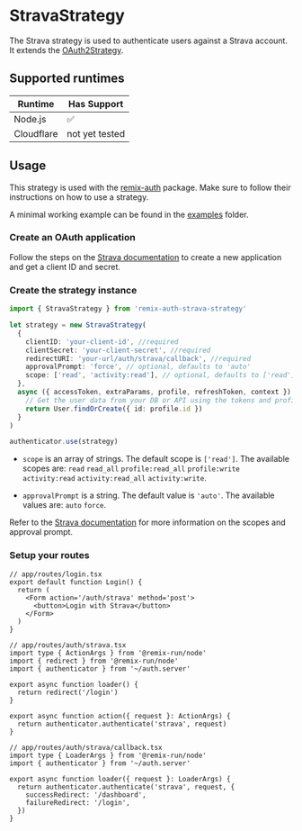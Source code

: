 # StravaStrategy

The Strava strategy is used to authenticate users against a Strava account. It extends the [OAuth2Strategy](https://github.com/sergiodxa/remix-auth-oauth2).

## Supported runtimes

| Runtime    | Has Support    |
| ---------- | -------------- |
| Node.js    | ✅             |
| Cloudflare | not yet tested |

## Usage

This strategy is used with the [remix-auth](https://github.com/sergiodxa/remix-auth) package. Make sure to follow their instructions on how to use a strategy.

A minimal working example can be found in the [examples](https://github.com/schweden1997/remix-auth-social/tree/next/examples/node-server) folder.

### Create an OAuth application

Follow the steps on the [Strava documentation](https://developers.strava.com/docs/getting-started/) to create a new application and get a client ID and secret.

### Create the strategy instance

```ts
import { StravaStrategy } from 'remix-auth-strava-strategy'

let strategy = new StravaStrategy(
  {
    clientID: 'your-client-id', //required
    clientSecret: 'your-client-secret', //required
    redirectURI: 'your-url/auth/strava/callback', //required
    approvalPrompt: 'force', // optional, defaults to 'auto'
    scope: ['read', 'activity:read'], // optional, defaults to ['read']
  },
  async ({ accessToken, extraParams, profile, refreshToken, context }) => {
    // Get the user data from your DB or API using the tokens and profile
    return User.findOrCreate({ id: profile.id })
  }
)

authenticator.use(strategy)
```

- `scope` is an array of strings. The default scope is `['read']`. The available scopes are: `read` `read_all` `profile:read_all` `profile:write` `activity:read` `activity:read_all` `activity:write`.

- `approvalPrompt` is a string. The default value is `'auto'`. The available values are: `auto` `force`.

Refer to the [Strava documentation](https://developers.strava.com/docs/authentication/#details-about-requesting-access) for more information on the scopes and approval prompt.

### Setup your routes

```tsx
// app/routes/login.tsx
export default function Login() {
  return (
    <Form action='/auth/strava' method='post'>
      <button>Login with Strava</button>
    </Form>
  )
}
```

```tsx
// app/routes/auth/strava.tsx
import type { ActionArgs } from '@remix-run/node'
import { redirect } from '@remix-run/node'
import { authenticator } from '~/auth.server'

export async function loader() {
  return redirect('/login')
}

export async function action({ request }: ActionArgs) {
  return authenticator.authenticate('strava', request)
}
```

```tsx
// app/routes/auth/strava/callback.tsx
import type { LoaderArgs } from '@remix-run/node'
import { authenticator } from '~/auth.server'

export async function loader({ request }: LoaderArgs) {
  return authenticator.authenticate('strava', request, {
    successRedirect: '/dashboard',
    failureRedirect: '/login',
  })
}
```
